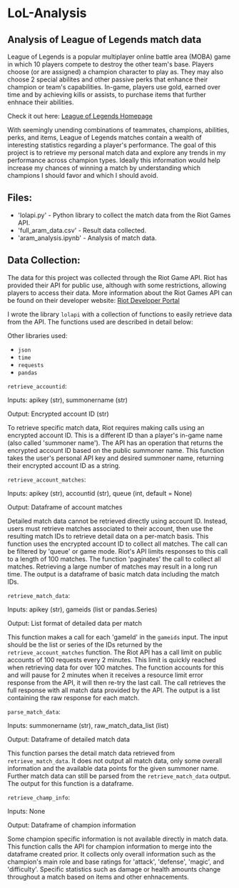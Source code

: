 # LoL-Analysis
## Analysis of League of Legends match data

League of Legends is a popular multiplayer online battle area (MOBA) game in which 10 players compete to destroy the other team's base. Players choose (or are assigned) a champion character to play as. They may also choose 2 special abilites and other passive perks that enhance their champion or team's capabilities. In-game, players use gold, earned over time and by achieving kills or assists, to purchase items that further enhnace their abilities.

Check it out here: [League of Legends Homepage](https://na.leagueoflegends.com/en-us/)

With seemingly unending combinations of teammates, champions, abilities, perks, and items, League of Legends matches contain a wealth of interesting statistics regarding a player's performance. The goal of this project is to retrieve my personal match data and explore any trends in my performance across champion types. Ideally this information would help increase my chances of winning a match by understanding which champions I should favor and which I should avoid.

## Files:

* 'lolapi.py' - Python library to collect the match data from the Riot Games API.
* 'full_aram_data.csv' - Result data collected.
* 'aram_analysis.ipynb' - Analysis of match data.

## Data Collection:

The data for this project was collected through the Riot Game API. Riot has provided their API for public use, although with some restrictions, allowing players to access their data. More information about the Riot Games API can be found on their developer website: [Riot Developer Portal](https://developer.riotgames.com/)

I wrote the library `lolapi` with a collection of functions to easily retrieve data from the API. The functions used are described in detail below:

Other libraries used:
* `json`
* `time`
* `requests`
* `pandas`

`retrieve_accountid`:

Inputs: apikey (str), summonername (str)

Output: Encrypted account ID (str)

To retrieve specific match data, Riot requires making calls using an encrypted account ID. This is a different ID than a player's in-game name (also called 'summoner name'). The API has an operation that returns the encrypted account ID based on the public summoner name. This function takes the user's personal API key and desired summoner name, returning their encrypted account ID as a string.


`retrieve_account_matches`:

Inputs: apikey (str), accountid (str), queue (int, default = None)

Output: Dataframe of account matches

Detailed match data cannot be retrieved directly using account ID. Instead, users must retrieve matches associated to their account, then use the resulting match IDs to retrieve detail data on a per-match basis. This function uses the encrypted account ID to collect all matches. The call can be filtered by 'queue' or game mode. Riot's API limits responses to this call to a length of 100 matches. The function 'paginates' the call to collect all matches. Retrieving a large number of matches may result in a long run time. The output is a dataframe of basic match data including the match IDs.


`retrieve_match_data`:

Inputs: apikey (str), gameids (list or pandas.Series)

Output: List format of detailed data per match

This function makes a call for each 'gameId' in the `gameids` input. The input should be the list or series of the IDs returned by the `retrieve_account_matches` function. The Riot API has a call limit on public accounts of 100 requests every 2 minutes. This limit is quickly reached when retrieving data for over 100 matches. The function accounts for this and will pause for 2 minutes when it receives a resource limit error response from the API, it will then re-try the last call. The call retrieves the full response with all match data provided by the API. The output is a list containing the raw response for each match.


`parse_match_data`:

Inputs: summonername (str), raw_match_data_list (list)

Output: Dataframe of detailed match data

This function parses the detail match data retrieved from `retrieve_match_data`. It does not output all match data, only some overall information and the available data points for the given summoner name. Further match data can still be parsed from the `retrieve_match_data` output. The output for this function is a dataframe.


`retrieve_champ_info`:

Inputs: None

Output: Dataframe of champion information

Some champion specific information is not available directly in match data. This function calls the API for champion information to merge into the dataframe created prior. It collects only overall information such as the champion's main role and base ratings for 'attack', 'defense', 'magic', and 'difficulty'. Specific statistics such as damage or health amounts change throughout a match based on items and other enhnacements.
